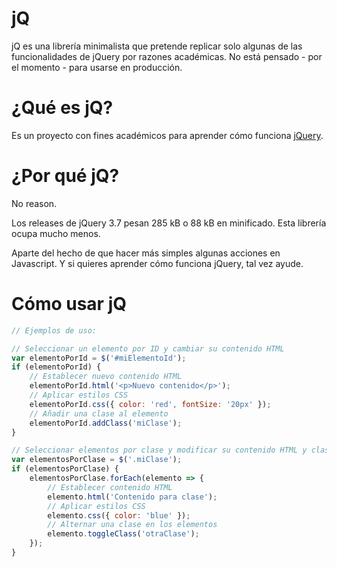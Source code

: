 # jQ

jQ es una librería minimalista que pretende replicar solo algunas de las funcionalidades de jQuery por razones académicas. No está pensado - por el momento - para usarse en producción.

# ¿Qué es jQ?

Es un proyecto con fines académicos para aprender cómo funciona [jQuery](https://jquery.com/).

# ¿Por qué jQ?

No reason.

Los releases de jQuery 3.7 pesan 285 kB o 88 kB en minificado. Esta librería ocupa mucho menos.

Aparte del hecho de que hacer más simples algunas acciones en Javascript. Y si quieres aprender cómo funciona jQuery, tal vez ayude.

# Cómo usar jQ

```js
// Ejemplos de uso:

// Seleccionar un elemento por ID y cambiar su contenido HTML
var elementoPorId = $('#miElementoId');
if (elementoPorId) {
    // Establecer nuevo contenido HTML
    elementoPorId.html('<p>Nuevo contenido</p>');
    // Aplicar estilos CSS
    elementoPorId.css({ color: 'red', fontSize: '20px' });
    // Añadir una clase al elemento
    elementoPorId.addClass('miClase');
}

// Seleccionar elementos por clase y modificar su contenido HTML y clases
var elementosPorClase = $('.miClase');
if (elementosPorClase) {
    elementosPorClase.forEach(elemento => {
        // Establecer contenido HTML
        elemento.html('Contenido para clase');
        // Aplicar estilos CSS
        elemento.css({ color: 'blue' });
        // Alternar una clase en los elementos
        elemento.toggleClass('otraClase');
    });
}
```
